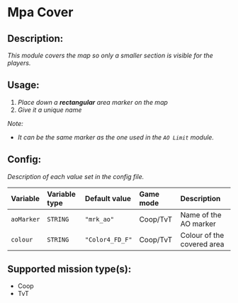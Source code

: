 # Mpa Cover
## Description:
_This module covers the map so only a smaller section is visible for the players._

## Usage:
1. _Place down a **rectangular** area marker on the map_
2. _Give it a unique name_

_Note:_
 - _It can be the same marker as the one used in the `AO Limit` module._

## Config:
_Description of each value set in the config file._

| Variable   | Variable type | Default value   | Game mode  | Description                |
|:---------- |:------------- |:--------------- |:---------- |:-------------------------- |
| `aoMarker` | `STRING`      | `"mrk_ao"`      | Coop/TvT   | Name of the AO marker      |
| `colour`   | `STRING`      | `"Color4_FD_F"` | Coop/TvT   | Colour of the covered area |

## Supported mission type(s):
 - Coop
 - TvT
